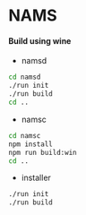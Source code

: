 # NAMS
#### Build using wine
* namsd
```bash
cd namsd
./run init
./run build
cd ..
```
* namsc
```bash
cd namsc
npm install
npm run build:win
cd ..
```
* installer
```bash
./run init
./run build
```
